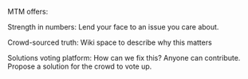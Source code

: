 MTM offers:

Strength in numbers:
	Lend your face to an issue you care about.


Crowd-sourced truth:
	Wiki space to describe why this matters


Solutions voting platform:
	How can we fix this? Anyone can contribute. Propose a solution for the crowd to vote up.
